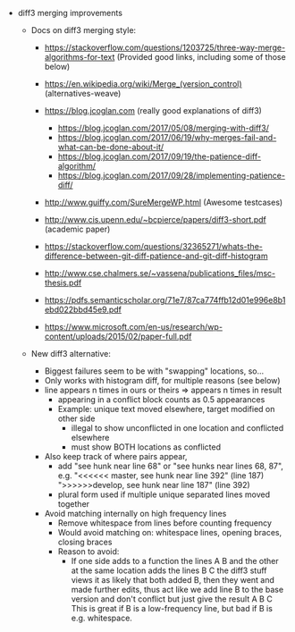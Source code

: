 * diff3 merging improvements
  * Docs on diff3 merging style:
    * https://stackoverflow.com/questions/1203725/three-way-merge-algorithms-for-text (Provided good links, including some of those below)
    * https://en.wikipedia.org/wiki/Merge_(version_control)  (alternatives-weave)
    * https://blog.jcoglan.com (really good explanations of diff3)
      * https://blog.jcoglan.com/2017/05/08/merging-with-diff3/
      * https://blog.jcoglan.com/2017/06/19/why-merges-fail-and-what-can-be-done-about-it/
      * https://blog.jcoglan.com/2017/09/19/the-patience-diff-algorithm/
      * https://blog.jcoglan.com/2017/09/28/implementing-patience-diff/
    * http://www.guiffy.com/SureMergeWP.html (Awesome testcases)
    * http://www.cis.upenn.edu/~bcpierce/papers/diff3-short.pdf (academic paper)
    * https://stackoverflow.com/questions/32365271/whats-the-difference-between-git-diff-patience-and-git-diff-histogram

    * http://www.cse.chalmers.se/~vassena/publications_files/msc-thesis.pdf
    * https://pdfs.semanticscholar.org/71e7/87ca774ffb12d01e996e8b1ebd022bbd45e9.pdf
    * https://www.microsoft.com/en-us/research/wp-content/uploads/2015/02/paper-full.pdf

  * New diff3 alternative:
    * Biggest failures seem to be with "swapping" locations, so...
    * Only works with histogram diff, for multiple reasons (see below)
    * line appears n times in ours or theirs => appears n times in result
      * appearing in a conflict block counts as 0.5 appearances
      * Example: unique text moved elsewhere, target modified on other side
        * illegal to show unconflicted in one location and conflicted elsewhere
        * must show BOTH locations as conflicted
    * Also keep track of where pairs appear,
      * add "see hunk near line 68" or "see hunks near lines 68, 87", e.g.
        "<<<<<< master, see hunk near line 392" (line 187)
        ">>>>>>develop, see hunk near line 187" (line 392)
      * plural form used if multiple unique separated lines moved together
    * Avoid matching internally on high frequency lines
      * Remove whitespace from lines before counting frequency
      * Would avoid matching on: whitespace lines, opening braces, closing braces
      * Reason to avoid:
        * If one side adds to a function the lines
	     A
	     B
          and the other at the same location adds the lines
	     B
	     C
	  the diff3 stuff views it as likely that both added B, then they went
	  and made further edits, thus act like we add line B to the base version
	  and don't conflict but just give the result
	     A
	     B
	     C
	  This is great if B is a low-frequency line, but bad if B is e.g.
	  whitespace.

